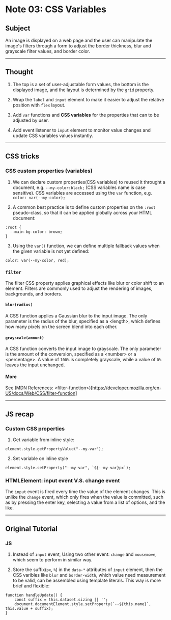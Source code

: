 # Note 03: CSS Variables

## Subject

An image is displayed on a web page and the user can manipulate the image's filters through a form to adjust the border thickness, blur and grayscale filter values, and border color.

---

## Thought

1. The top is a set of user-adjustable form values, the bottom is the displayed image, and the layout is determined by the `grid` property.

2. Wrap the `label` and `input` element to make it easier to adjust the relative position with `flex` layout.

3. Add `var` functions and **CSS variables** for the properties that can to be adjusted by user.

4. Add event listener to `input` element to monitor value changes and update CSS variables values instantly.

---

## CSS tricks

### CSS custom properties (variables)

1. We can declare custom properties(CSS variables) to reused it throught a document, e.g. `--my-color:black;` (CSS variables name is case sensitive). CSS variables are accessed using the `var` function, e.g. `color: var(--my-color);`

2. A common best practice is to define custom properties on the `:root` pseudo-class, so that it can be applied globally across your HTML document:
```
:root {
  --main-bg-color: brown;
}
```

3. Using the `var()` function, we can define multiple fallback values when the given variable is not yet defined:
```
color: var(--my-color, red);
```

### `filter`

The filter CSS property applies graphical effects like blur or color shift to an element. Filters are commonly used to adjust the rendering of images, backgrounds, and borders.

#### `blur(radius)`

A CSS function applies a Gaussian blur to the input image. The only parameter is the radius of the blur, specified as a \<length\>, which defines how many pixels on the screen blend into each other.

#### `grayscale(amount)`

A CSS function converts the input image to grayscale. The only parameter is the amount of the conversion, specified as a \<number\> or a \<percentage\>. A value of `100%` is completely grayscale, while a value of `0%` leaves the input unchanged.

#### More

See (MDN References: \<filter-function\>)[https://developer.mozilla.org/en-US/docs/Web/CSS/filter-function]

---

## JS recap

### Custom CSS properties

1. Get variable from inline style:
```
element.style.getPropertyValue("--my-var");
```

2. Set variable on inline style
```
element.style.setProperty("--my-var", `${--my-var}px`);
```

### HTMLElement: input event V.S. change event

The `input` event is fired every time the value of the element changes. This is unlike the `change` event, which only fires when the value is committed, such as by pressing the enter key, selecting a value from a list of options, and the like.

---

## Original Tutorial

### JS

1. Instead of `input` event, Using two other event: `change` and `mousemove`, which seem to perform in similar way.

2. Store the suffix(`px`, `%`) in the `data-*` attributes of `input` element, then the CSS varibles like `blur` and `border-width`, which value need measurement to be valid, can be assembled using template literals. This way is more brief and flexible:
```
function handleUpdate() {
    const suffix = this.dataset.sizing || '';
    document.documentElement.style.setProperty(`--${this.name}`, this.value + suffix);
}
```


